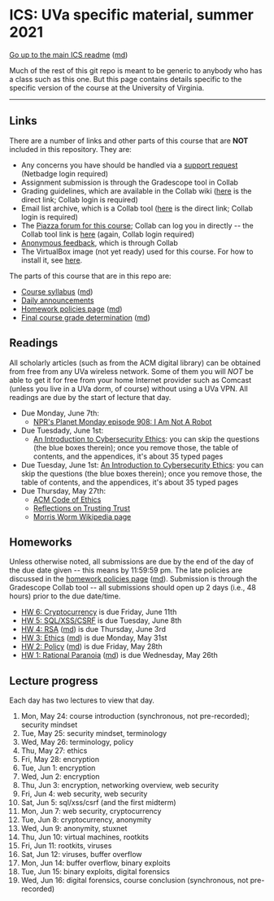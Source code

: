 ICS: UVa specific material, summer 2021
=======================================

[Go up to the main ICS readme](../readme.html) ([md](../readme.md))

Much of the rest of this git repo is meant to be generic to anybody who has a class such as this one. But this page contains details specific to the specific version of the course at the University of Virginia.

------------------------------------------------------------

Links
-----

There are a number of links and other parts of this course that are **NOT** included in this repository.  They are:

- Any concerns you have should be handled via a [support request][174] (Netbadge login required)
- Assignment submission is through the Gradescope tool in Collab
- Grading guidelines, which are available in the Collab wiki ([here][171] is the direct link; Collab login is required)
- Email list archive, which is a Collab tool ([here][170] is the direct link; Collab login is required)
- The [Piazza forum for this course][152]; Collab can log you in directly -- the Collab tool link is [here][173] (again, Collab login required)
- [Anonymous feedback][172], which is through Collab
- The VirtualBox image (not yet ready) used for this course.  For how
  to install it, see
  [here](https://uva-cs.github.io/pdr/tutorials/01-intro-unix/virtual-box.html).

The parts of this course that are in this repo are:

- [Course syllabus](syllabus.html) ([md](syllabus.md))
- [Daily announcements](daily-announcements.html#/)
- [Homework policies page](hw-policies.html) ([md](hw-policies.md))
- [Final course grade determination](grades.html) ([md](grades.md))


Readings
--------

All scholarly articles (such as from the ACM digital library) can be obtained from free from any UVa wireless network.  Some of them you will *NOT* be able to get it for free from your home Internet provider such as Comcast (unless you live in a UVa dorm, of course) without using a UVa VPN.  All readings are due by the start of lecture that day.

<!--
- Due Wednesday, June 16th:
    - Smashing the Stack for Fun and Profit, available online in [HTML](http://phrack.org/issues/49/14.html ) and [PDF](http://www-inst.eecs.berkeley.edu/~cs161/fa08/papers/stack_smashing.pdf)
-->

- Due Monday, June 7th:
    - [NPR's Planet Monday episode 908: I Am Not A Robot](https://www.npr.org/sections/money/2019/04/24/716854013/episode-908-i-am-not-a-robot)
- Due Tuesdady, June 1st:
    - [An Introduction to Cybersecurity Ethics](https://www.scu.edu/media/ethics-center/technology-ethics/IntroToCybersecurityEthics.pdf): you can skip the questions (the blue boxes therein); once you remove those, the table of contents, and the appendices, it's about 35 typed pages
- Due Tuesday, June 1st: [An Introduction to Cybersecurity Ethics](https://www.scu.edu/media/ethics-center/technology-ethics/IntroToCybersecurityEthics.pdf): you can skip the questions (the blue boxes therein); once you remove those, the table of contents, and the appendices, it's about 35 typed pages
- Due Thursday, May 27th:
	- [ACM Code of Ethics](https://www.acm.org/code-of-ethics)
    - [Reflections on Trusting Trust](https://dl.acm.org/citation.cfm?id=358210)
	- [Morris Worm Wikipedia page](https://en.wikipedia.org/wiki/Morris_worm)


Homeworks
-----------

Unless otherwise noted, all submissions are due by the end of the day of the due date given -- this means by 11:59:59 pm.  The late policies are discussed in the [homework policies page](hw-policies.html) ([md](hw-policies.md)).  Submission is through the Gradescope Collab tool -- all submissions should open up 2 days (i.e., 48 hours) prior to the due date/time.

<!--
- [HW 8: Forensics](../hws/hw-forensics.html) is due Wednesday, June 16th
- [HW 5: Hashing](../hws/hw-hashing.html) is due Saturday, June 5th
-->

- [HW 6: Cryptocurrency](../hws/hw-cryptocurrency.html) is due Friday, June 11th
- [HW 5: SQL/XSS/CSRF](../hws/hw-sql-xss-csrf.html) is due Tuesday, June 8th
- [HW 4: RSA](../hws/hw-rsa.html) ([md](../hws/hw-rsa.md)) is due Thursday, June 3rd
- [HW 3: Ethics](../hws/hw-ethics.html) ([md](../hws/hw-ethics.md)) is due Monday, May 31st
- [HW 2: Policy](../hws/hw-policy.html) ([md](../hws/hw-policy.md)) is due Friday, May 28th
- [HW 1: Rational Paranoia](../hws/hw-paranoia.html) ([md](../hws/hw-paranoia.md)) is due Wednesday, May 26th


Lecture progress
----------------

Each day has two lectures to view that day.

1. Mon, May 24: course introduction (synchronous, not pre-recorded); security mindset
2. Tue, May 25: security mindset, terminology
3. Wed, May 26: terminology, policy
4. Thu, May 27: ethics
5. Fri, May 28: encryption
6. Tue, Jun 1: encryption
7. Wed, Jun 2: encryption
8. Thu, Jun 3: encryption, networking overview, web security
9. Fri, Jun 4: web security, web security
10. Sat, Jun 5: sql/xss/csrf (and the first midterm)
11. Mon, Jun 7: web security, cryptocurrency
12. Tue, Jun 8: cryptocurrency, anonymity
13. Wed, Jun 9: anonymity, stuxnet
14. Thu, Jun 10: virtual machines, rootkits
15. Fri, Jun 11: rootkits, viruses
16. Sat, Jun 12: viruses, buffer overflow
17. Mon, Jun 14: buffer overflow, binary exploits
18. Tue, Jun 15: binary exploits, digital forensics
19. Wed, Jun 16: digital forensics, course conclusion (synchronous, not pre-recorded)



[152]: https://piazza.com/class/kp1go4h45nh7ne

[160]: https://libra.cs.virginia.edu/~pedagogy/
[161]: https://libra.cs.virginia.edu/~pedagogy/support.php
[162]: https://libra.cs.virginia.edu/~pedagogy/submit.php
[163]: https://libra.cs.virginia.edu/~pedagogy/regrades.php
[164]: https://libra.cs.virginia.edu/~pedagogy/gradebook.php
[165]: https://libra.cs.virginia.edu/~pedagogy/labextension.php
[166]: https://libra.cs.virginia.edu/~pedagogy/queue.php

[01]: next_is_collab_site_email
[170]: https://collab.its.virginia.edu/portal/site/6ec853e6-b6e3-40f7-8c72-0f7f966ffa71/tool/16495a0b-3bd0-4928-90bb-9d69a39b9eee
[02]: next_is_collab_wiki
[171]: https://collab.its.virginia.edu/portal/site/6ec853e6-b6e3-40f7-8c72-0f7f966ffa71/tool/7848dadf-1229-4a91-9805-2992d205edb4
[03]: next_is_anon_feedback
[172]: https://collab.its.virginia.edu/portal/site/6ec853e6-b6e3-40f7-8c72-0f7f966ffa71/tool/f17a5899-fa57-4f82-956f-b24f83d19e6a/main
[04]: next_is_linktool_but_not_currently_used
[173]: https://collab.its.virginia.edu/portal/site/a0075759-cb61-4fc7-82bc-9ef856bac64a/page/9aa1caa3-e963-4aef-b7a4-d437693eea80
[174]: https://pegasus.cs.virginia.edu/satori/cs3710-su2021/tickets/
